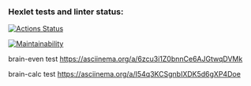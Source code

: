 ### Hexlet tests and linter status:
[![Actions Status](https://github.com/MaratSalah/frontend-project-44/workflows/hexlet-check/badge.svg)](https://github.com/MaratSalah/frontend-project-44/actions)

[![Maintainability](https://api.codeclimate.com/v1/badges/91297c7dea6dd7055200/maintainability)](https://codeclimate.com/github/MaratSalah/frontend-project-44/maintainability)

brain-even test
https://asciinema.org/a/6zcu3i1Z0bnnCe6AJGtwqDVMk

brain-calc test
https://asciinema.org/a/I54q3KCSgnbIXDK5d6gXP4Doe